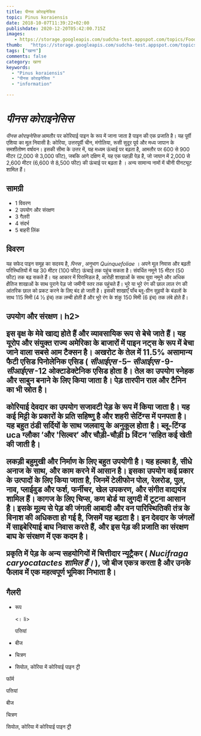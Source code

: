 ```yaml
---
title: पीनस कोराइनेसिस 
topic: Pinus koraiensis
date: 2018-10-07T11:39:22+02:00
publishdate: 2020-12-20T05:42:00.715Z
images: 
   - https://storage.googleapis.com/sudcha-test.appspot.com/topics/Food/pinus_koraiensis/1.jpeg
thumb:   "https://storage.googleapis.com/sudcha-test.appspot.com/topics/Food/pinus_koraiensis/thumb.jpeg"
tags: ["खाना"]
comments: false
category: खाना
keywords: 
  - "Pinus koraiensis"
  - "पीनस कोराइनेसिस "
  - "information"

---
```

<h1> <i> पीनस कोराइनेसिस </i> </h1> <p> </p> <p> <i> पीनस कोराइनेसिस </i> आमतौर पर कोरियाई पाइन के रूप में जाना जाता है पाइन की एक प्रजाति है। यह पूर्वी एशिया का मूल निवासी है: कोरिया, उत्तरपूर्वी चीन, मंगोलिया, रूसी सुदूर पूर्व और मध्य जापान के समशीतोष्ण वर्षावन। इसकी सीमा के उत्तर में, यह मध्यम ऊंचाई पर बढ़ता है, आमतौर पर 600 से 900 मीटर (2,000 से 3,000 फीट), जबकि आगे दक्षिण में, यह एक पहाड़ी पेड़ है, जो जापान में 2,000 से 2,600 मीटर (6,600 से 8,500 फीट) की ऊंचाई पर बढ़ता है । अन्य सामान्य नामों में चीनी पीनट्यूट शामिल हैं। </p> <h2> सामग्री </h2> <ul> <li> 1 विवरण </li> <li> 2 उपयोग और संरक्षण </li> <li> 3 गैलरी </li > <li> 4 संदर्भ </li> <li> 5 बाहरी लिंक </li> </ul> <h2> विवरण </h2> <p> यह सफेद पाइन समूह का सदस्य है, <i> पिनस </i>, अनुभाग <i> Quinquefoliae </i>। अपने मूल निवास और बढ़ती परिस्थितियों में यह 30 मीटर (100 फीट) ऊंचाई तक पहुंच सकता है। संवर्धित नमूने 15 मीटर (50 फीट) तक बढ़ सकते हैं। यह आकार में पिरामिडल है, आरोही शाखाओं के साथ युवा नमूने और अधिक क्षैतिज शाखाओं के साथ पुराने पेड़ जो जमीनी स्तर तक पहुंचते हैं। भूरे या भूरे रंग की छाल लाल रंग की आंतरिक छाल को प्रकट करने के लिए बंद हो जाती है। इसकी शाखाएँ पाँच ब्लू-ग्रीन सुइयों के बंडलों के साथ 115 मिमी (4 1⁄2 इंच) तक लम्बी होती हैं और भूरे रंग के शंकु 150 मिमी (6 इंच) तक लंबे होते हैं। </p> <h2> उपयोग और संरक्षण। h2> <p> इस वृक्ष के मेवे खाद्य होते हैं और व्यावसायिक रूप से बेचे जाते हैं। यह यूरोप और संयुक्त राज्य अमेरिका के बाजारों में पाइन नट्स के रूप में बेचा जाने वाला सबसे आम टैक्सन है। अखरोट के तेल में 11.5% असामान्य फैटी एसिड पिनोलेनिक एसिड (<i> सीआईएस </i> -5– <i> सीआईएस </i> -9- <i> सीआईएस </i> -12 ओक्टाडेक्टेनिक एसिड होता है। तेल का उपयोग स्नेहक और साबुन बनाने के लिए किया जाता है। पेड़ तारपीन राल और टैनिन का भी स्रोत है। </p> <p> कोरियाई देवदार का उपयोग सजावटी पेड़ के रूप में किया जाता है। यह कई मिट्टी के प्रकारों के प्रति सहिष्णु है और शहरी सेटिंग्स में पनपता है। यह बहुत ठंडी सर्दियों के साथ जलवायु के अनुकूल होता है। ब्लू-टिंग्ड uca ग्लौका ’और 'सिल्वर’ और चौड़ी-चौड़ी b विंटन ’सहित कई खेती की जाती है। </p> <p> लकड़ी बहुमुखी और निर्माण के लिए बहुत उपयोगी है। यह हल्का है, सीधे अनाज के साथ, और काम करने में आसान है। इसका उपयोग कई प्रकार के उत्पादों के लिए किया जाता है, जिनमें टेलीफोन पोल, रेलरोड, पुल, नाव, प्लाईवुड और फर्श, फर्नीचर, खेल उपकरण, और संगीत वाद्ययंत्र शामिल हैं। कागज के लिए चिप्स, कण बोर्ड या लुगदी में टूटना आसान है। इसके मूल्य से पेड़ की जंगली आबादी और वन पारिस्थितिकी तंत्र के विनाश की अधिकता हो गई है, जिसमें यह बढ़ता है। इन देवदार के जंगलों में साइबेरियाई बाघ निवास करते हैं, और इस पेड़ की प्रजाति का संरक्षण बाघ के संरक्षण में एक कदम है। </p> <p> प्रकृति में पेड़ के अन्य सहयोगियों में चित्तीदार न्यूट्रैकर (<i> Nucifraga caryocatactes शामिल हैं। </i>), जो बीज एकत्र करता है और उनके फैलाव में एक महत्वपूर्ण भूमिका निभाता है। </p> <h2> गैलरी </h2> <ul> <li> <p> रूप </p> </li> <। li> <p> पत्तियां </p> </li> <li> <p> बीज </p> </li> <li> <p> चित्रण </p> </li> <li> <p> सियोल, कोरिया में कोरियाई पाइन ट्री </p> </li> </ul> <p> फॉर्म </p> <p> पत्तियां </p> <p> बीज </p> <p> चित्रण </p > <p> सियोल, कोरिया में कोरियाई पाइन ट्री </p> 